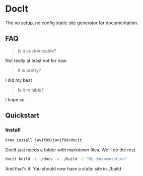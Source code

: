 # DocIt

The no setup, no config static site generator for documentation.

## FAQ

> Is it customizable? 

Not really at least not for now

> It is pretty? 

I did my best

> Is it reliable?

I hope so

## Quickstart

### Install

```bash
brew install javif89/javif89/docit
```

DocIt just needs a folder with markdown files. We'll do the rest.

```bash
docit build -i ./docs -o ./build -t "My documentation"
```

And that's it. You should now have a static site in ./build